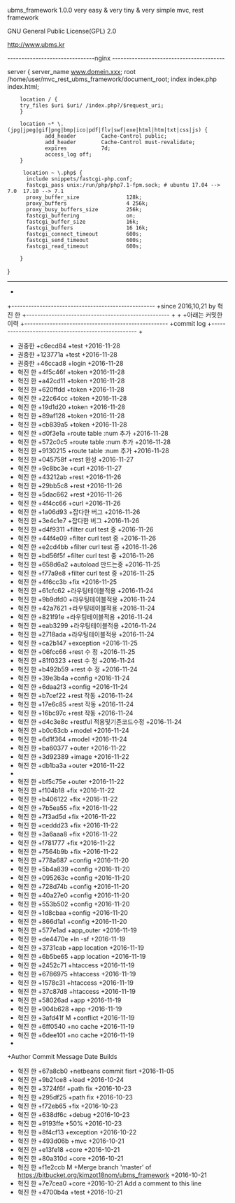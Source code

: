 ubms_framework 1.0.0
very easy & very tiny & very simple  mvc, rest  framework

GNU General Public License(GPL) 2.0


http://www.ubms.kr



 
 
 
 
 -------------------------------nginx ----------------------------------------


server
{
        server_name www.domein.xxx;
        root /home/user/mvc_rest_ubms_framework/document_root; 
        index index.php index.html;

        location / {
        try_files $uri $uri/ /index.php?/$request_uri;
        }

        location ~* \.(jpg|jpeg|gif|png|bmp|ico|pdf|flv|swf|exe|html|htm|txt|css|js) {
                add_header        Cache-Control public;
                add_header        Cache-Control must-revalidate;
                expires           7d;
                access_log off;
        }

         location ~ \.php$ {
          include snippets/fastcgi-php.conf;
          fastcgi_pass unix:/run/php/php7.1-fpm.sock; # ubuntu 17.04 --> 7.0  17.10 --> 7.1
          proxy_buffer_size               128k;
          proxy_buffers                   4 256k;
          proxy_busy_buffers_size         256k;
          fastcgi_buffering               on;
          fastcgi_buffer_size             16k;
          fastcgi_buffers                 16 16k;
          fastcgi_connect_timeout         600s;
          fastcgi_send_timeout            600s;
          fastcgi_read_timeout            600s;

        }
}
 
 
 ---------------------------------------------------------------------------------------------
 
 
+
+---------------------------------------------------
+since  2016,10,21 by  혁진 한
+---------------------------------------------------
+
+
+아래는 커밋한 이력 
+---------------------------------------------------
+commit log 
+---------------------------------------------------
+
+ 권중한
+c6ecd84
+test
+2016-11-28
+  권중한
+123771a
+test
+2016-11-28
+  권중한
+46ccad8
+login
+2016-11-28
+  혁진 한
+4f5c46f
+token
+2016-11-28
+  혁진 한
+a42cd11
+token
+2016-11-28
+  혁진 한
+620ffdd
+token
+2016-11-28
+  혁진 한
+22c64cc
+token
+2016-11-28
+  혁진 한
+19d1d20
+token
+2016-11-28
+  혁진 한
+89af128
+token
+2016-11-28
+  혁진 한
+cb839a5
+token
+2016-11-28
+  혁진 한
+d0f3e1a
+route table :num 추가
+2016-11-28
+  혁진 한
+572c0c5
+route table :num 추가
+2016-11-28
+  혁진 한
+9130215
+route table :num 추가
+2016-11-28
+  혁진 한
+045758f
+rest 완성
+2016-11-27
+  혁진 한
+9c8bc3e
+curl
+2016-11-27
+  혁진 한
+43212ab
+rest
+2016-11-26
+  혁진 한
+29bb5c8
+rest
+2016-11-26
+  혁진 한
+5dac662
+rest
+2016-11-26
+  혁진 한
+4f4cc66
+curl
+2016-11-26
+ 혁진 한
+1a06d93
+잡다한 버그
+2016-11-26
+  혁진 한
+3e4c1e7
+잡다한 버그
+2016-11-26
+  혁진 한
+d4f9311
+filter curl test 중
+2016-11-26
+  혁진 한
+44f4e09
+filter curl test 중
+2016-11-26
+  혁진 한
+e2cd4bb
+filter curl test 중
+2016-11-26
+  혁진 한
+bd56f5f
+filter curl test 중
+2016-11-26
+  혁진 한
+658d6a2
+autoload 만드는중
+2016-11-25
+  혁진 한
+f77a9e8
+filter curl test 중
+2016-11-25
+  혁진 한
+4f6cc3b
+fix
+2016-11-25
+  혁진 한
+61cfc62
+라우팅테이블적용
+2016-11-24
+  혁진 한
+9b9dfd0
+라우팅테이블적용
+2016-11-24
+  혁진 한
+42a7621
+라우팅테이블적용
+2016-11-24
+  혁진 한
+821f91e
+라우팅테이블적용
+2016-11-24
+  혁진 한
+eab3299
+라우팅테이블적용
+2016-11-24
+  혁진 한
+2718ada
+라우팅테이블적용
+2016-11-24
+  혁진 한
+ca2b147
+exception
+2016-11-25
+  혁진 한
+06fcc66
+rest 수 정
+2016-11-25
+  혁진 한
+81f0323
+rest 수 정
+2016-11-24
+  혁진 한
+b492b59
+rest 수 정
+2016-11-24
+  혁진 한
+39e3b4a
+config
+2016-11-24
+  혁진 한
+6daa2f3
+config
+2016-11-24
+  혁진 한
+b7cef22
+rest 작동
+2016-11-24
+  혁진 한
+17e6c85
+rest 작동
+2016-11-24
+  혁진 한
+16bc97c
+rest 작동
+2016-11-24
+  혁진 한
+d4c3e8c
+restful 적용및기존코드수정
+2016-11-24
+  혁진 한
+b0c63cb
+model
+2016-11-24
+  혁진 한
+6d1f364
+model
+2016-11-24
+  혁진 한
+ba60377
+outer
+2016-11-22
+  혁진 한
+3d92389
+image
+2016-11-22
+  혁진 한
+db1ba3a
+outer
+2016-11-22
+
+ 혁진 한
+bf5c75e
+outer
+2016-11-22
+  혁진 한
+f104b18
+fix
+2016-11-22
+  혁진 한
+b406122
+fix
+2016-11-22
+  혁진 한
+7b5ea55
+fix
+2016-11-22
+  혁진 한
+7f3ad5d
+fix
+2016-11-22
+  혁진 한
+ceddd23
+fix
+2016-11-22
+  혁진 한
+3a6aaa8
+fix
+2016-11-22
+  혁진 한
+f781777
+fix
+2016-11-22
+  혁진 한
+7564b9b
+fix
+2016-11-22
+  혁진 한
+778a687
+config
+2016-11-20
+  혁진 한
+5b4a839
+config
+2016-11-20
+  혁진 한
+095263c
+config
+2016-11-20
+  혁진 한
+728d74b
+config
+2016-11-20
+  혁진 한
+40a27e0
+config
+2016-11-20
+  혁진 한
+553b502
+config
+2016-11-20
+  혁진 한
+1d8cbaa
+config
+2016-11-20
+  혁진 한
+866d1a1
+config
+2016-11-20
+  혁진 한
+577e1ad
+app_outer
+2016-11-19
+  혁진 한
+de4470e
+ln -sf
+2016-11-19
+  혁진 한
+3731cab
+app location
+2016-11-19
+  혁진 한
+6b5be65
+app location
+2016-11-19
+  혁진 한
+2452c71
+htaccess
+2016-11-19
+  혁진 한
+6786975
+htaccess
+2016-11-19
+  혁진 한
+1578c31
+htaccess
+2016-11-19
+  혁진 한
+37c87d8
+htaccess
+2016-11-19
+  혁진 한
+58026ad
+app
+2016-11-19
+  혁진 한
+904b628
+app
+2016-11-19
+  혁진 한
+3afd41f M
+conflict
+2016-11-19
+  혁진 한
+6ff0540
+no cache
+2016-11-19
+  혁진 한
+6dee101
+no cache
+2016-11-19
+
+Author	Commit	Message	Date	Builds
+  혁진 한
+67a8cb0
+netbeans commit fisrt
+2016-11-05
+  혁진 한
+9b21ce8
+load
+2016-10-24
+  혁진 한
+3724f6f
+path fix
+2016-10-23
+  혁진 한
+295df25
+path fix
+2016-10-23
+  혁진 한
+f72eb65
+fix
+2016-10-23
+  혁진 한
+638df6c
+debug
+2016-10-23
+  혁진 한
+9193ffe
+50%
+2016-10-23
+  혁진 한
+8f4cf13
+exception
+2016-10-22
+  혁진 한
+493d06b
+mvc
+2016-10-21
+  혁진 한
+e13fe18
+core
+2016-10-21
+  혁진 한
+80a310d
+core
+2016-10-21
+  혁진 한
+f1e2ccb M
+Merge branch 'master' of https://bitbucket.org/kimzot18nom/ubms_framework
+2016-10-21
+  혁진 한
+7e7cea0
+core
+2016-10-21
Add a comment to this line
+  혁진 한
+4700b4a
+test
+2016-10-21
